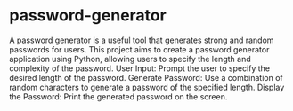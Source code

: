 # password-generator
A password generator is a useful tool that generates strong and
random passwords for users. This project aims to create a
password generator application using Python, allowing users to
specify the length and complexity of the password.
User Input: Prompt the user to specify the desired length of the
password.
Generate Password: Use a combination of random characters to
generate a password of the specified length.
Display the Password: Print the generated password on the screen.

